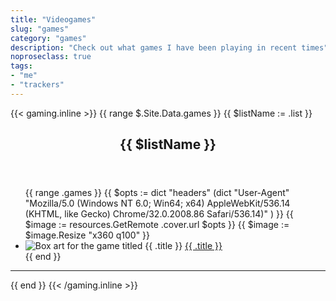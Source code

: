 ```yaml
---
title: "Videogames"
slug: "games"
category: "games"
description: "Check out what games I have been playing in recent times"
noproseclass: true
tags:
- "me"
- "trackers"
---
```


{{< gaming.inline >}}
{{ range $.Site.Data.games }}
  {{ $listName := .list }}
  <div class="grid-list">
    <header>
      <h2>{{ $listName }}</h2>
    </header>
    <ul role="list">
      {{ range .games }}
      {{ $opts := dict
        "headers" (dict
          "User-Agent" "Mozilla/5.0 (Windows NT 6.0; Win64; x64) AppleWebKit/536.14 (KHTML, like Gecko) Chrome/32.0.2008.86 Safari/536.14)"
        )
      }}
      {{ $image := resources.GetRemote .cover.url $opts }}
      {{ $image := $image.Resize "x360 q100" }}
      <li>
        <div>
          <!-- TODO: Properly strip quotes from alt tags -->
          <img
            alt='Box art for the game titled {{ .title }}'
            src="{{ if $image }}{{ $image.RelPermalink }}{{ else }}https://via.placeholder.com/264x352{{ end }}"
            width="{{ .cover.width }}px"
            height="{{ .cover.height }}px"
          >
          <figcaption style="display: none;">You can learn more by visiting <a target="_blank" href="{{ .link }}">Backloggd</a></figcaption>
          <a href="{{ .link }}" target="_blank" rel="noopener noreferer">
            <span>{{ .title }}</span>
          </a>
        </div>
        <!-- TODO: Restore finish date / platform / replay status -->
      </li>
      {{ end }}
    </ul>
  </div>
  <hr />
{{ end }}
{{< /gaming.inline >}}
